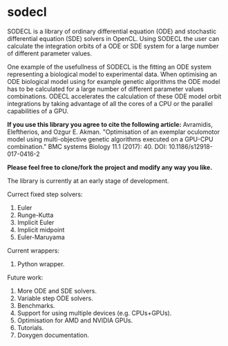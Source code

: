 # sodecl

SODECL is a library of ordinary differential equation (ODE) and stochastic differential equation (SDE) solvers in OpenCL. 
Using SODECL the user can calculate the integration orbits of a ODE or SDE system for a large number of different parameter values.  

One example of the usefullness of SODECL is the fitting an ODE system representing a biological model to experimental data.  When optimising an ODE biological model using for example genetic algorithms the ODE model has to be calculated for a large number of different parameter values combinations. ODECL accelerates the calculation of these ODE model orbit integrations by taking advantage of all the cores of a CPU or the parallel capabilities of a GPU. 

**If you use this library you agree to cite the following article:**
Avramidis, Eleftherios, and Ozgur E. Akman. "Optimisation of an exemplar oculomotor model using multi-objective genetic algorithms executed on a GPU-CPU combination." BMC systems Biology 11.1 (2017): 40. DOI: 10.1186/s12918-017-0416-2

**Please feel free to clone/fork the project and modify any way you like.**

The library is currently at an early stage of development.

Currect fixed step solvers:

1. Euler
2. Runge-Kutta
3. Implicit Euler
4. Implicit midpoint
5. Euler-Maruyama

Current wrappers:

1. Python wrapper.

Future work:

1. More ODE and SDE solvers.
2. Variable step ODE solvers.
3. Benchmarks.
4. Support for using multiple devices (e.g. CPUs+GPUs).
5. Optimisation for AMD and NVIDIA GPUs.
6. Tutorials.
7. Doxygen documentation.